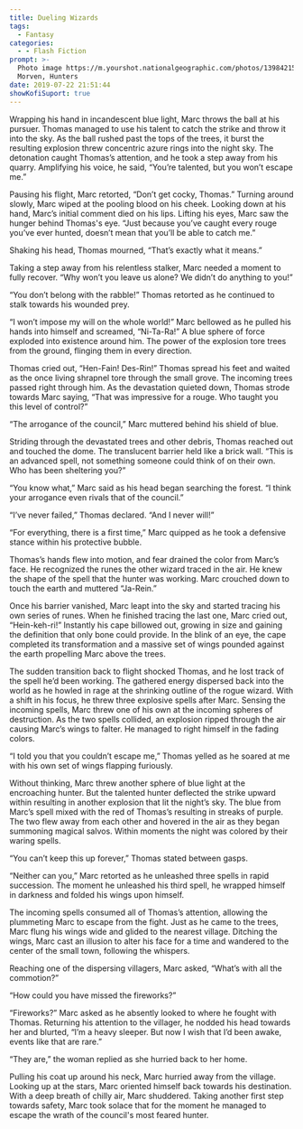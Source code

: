```yaml
---
title: Dueling Wizards
tags:
  - Fantasy
categories:
  - - Flash Fiction
prompt: >-
  Photo image https://m.yourshot.nationalgeographic.com/photos/13984215/ -
  Morven, Hunters
date: 2019-07-22 21:51:44
showKofiSuport: true
---
```


Wrapping his hand in incandescent blue light, Marc throws the ball at his pursuer.  Thomas managed to use his talent to catch the strike and throw it into the sky.  As the ball rushed past the tops of the trees, it burst the resulting explosion threw concentric azure rings into the night sky.  The detonation caught Thomas’s attention, and he took a step away from his quarry.  Amplifying his voice, he said, “You’re talented, but you won’t escape me.”

Pausing his flight, Marc retorted, “Don’t get cocky, Thomas.”  Turning around slowly, Marc wiped at the pooling blood on his cheek.  Looking down at his hand, Marc’s initial comment died on his lips.  Lifting his eyes, Marc saw the hunger behind Thomas's eye.  “Just because you’ve caught every rouge you’ve ever hunted, doesn’t mean that you’ll be able to catch me.<!-- more -->”

Shaking his head, Thomas mourned, “That’s exactly what it means.”

Taking a step away from his relentless stalker, Marc needed a moment to fully recover.  “Why won’t you leave us alone?  We didn’t do anything to you!”

“You don’t belong with the rabble!” Thomas retorted as he continued to stalk towards his wounded prey.

“I won’t impose my will on the whole world!” Marc bellowed as he pulled his hands into himself and screamed, “Ni-Ta-Ra!”  A blue sphere of force exploded into existence around him.  The power of the explosion tore trees from the ground, flinging them in every direction.

Thomas cried out, “Hen-Fain! Des-Rin!”  Thomas spread his feet and waited as the once living shrapnel tore through the small grove.  The incoming trees passed right through him.  As the devastation quieted down, Thomas strode towards Marc saying, “That was impressive for a rouge.  Who taught you this level of control?”

“The arrogance of the council,” Marc muttered behind his shield of blue.

Striding through the devastated trees and other debris, Thomas reached out and touched the dome.  The translucent barrier held like a brick wall.  “This is an advanced spell, not something someone could think of on their own.  Who has been sheltering you?”

“You know what,” Marc said as his head began searching the forest.  “I think your arrogance even rivals that of the council.”

“I’ve never failed,” Thomas declared.  “And I never will!”

“For everything, there is a first time,” Marc quipped as he took a defensive stance within his protective bubble.

Thomas’s hands flew into motion, and fear drained the color from Marc’s face.  He recognized the runes the other wizard traced in the air.  He knew the shape of the spell that the hunter was working.  Marc crouched down to touch the earth and muttered “Ja-Rein.”

Once his barrier vanished, Marc leapt into the sky and started tracing his own series of runes.  When he finished tracing the last one, Marc cried out, “Hein-keh-ri!”  Instantly his cape billowed out, growing in size and gaining the definition that only bone could provide.  In the blink of an eye, the cape completed its transformation and a massive set of wings pounded against the earth propelling Marc above the trees. 

The sudden transition back to flight shocked Thomas, and he lost track of the spell he’d been working.  The gathered energy dispersed back into the world as he howled in rage at the shrinking outline of the rogue wizard.  With a shift in his focus, he threw three explosive spells after Marc.  Sensing the incoming spells, Marc threw one of his own at the incoming spheres of destruction.  As the two spells collided, an explosion ripped through the air causing Marc’s wings to falter.  He managed to right himself in the fading colors.

“I told you that you couldn’t escape me,” Thomas yelled as he soared at me with his own set of wings flapping furiously.

Without thinking, Marc threw another sphere of blue light at the encroaching hunter.  But the talented hunter deflected the strike upward within resulting in another explosion that lit the night’s sky.  The blue from Marc’s spell mixed with the red of Thomas’s resulting in streaks of purple.  The two flew away from each other and hovered in the air as they began summoning magical salvos.  Within moments the night was colored by their waring spells.

“You can’t keep this up forever,” Thomas stated between gasps.

“Neither can you,” Marc retorted as he unleashed three spells in rapid succession.  The moment he unleashed his third spell, he wrapped himself in darkness and folded his wings upon himself.

The incoming spells consumed all of Thomas’s attention, allowing the plummeting Marc to escape from the fight.  Just as he came to the trees, Marc flung his wings wide and glided to the nearest village.  Ditching the wings, Marc cast an illusion to alter his face for a time and wandered to the center of the small town, following the whispers.

Reaching one of the dispersing villagers, Marc asked, “What’s with all the commotion?”

“How could you have missed the fireworks?”

“Fireworks?”  Marc asked as he absently looked to where he fought with Thomas.  Returning his attention to the villager, he nodded his head towards her and blurted, “I’m a heavy sleeper.  But now I wish that I’d been awake, events like that are rare.”

“They are,” the woman replied as she hurried back to her home.

Pulling his coat up around his neck, Marc hurried away from the village.  Looking up at the stars, Marc oriented himself back towards his destination.  With a deep breath of chilly air, Marc shuddered.  Taking another first step towards safety, Marc took solace that for the moment he managed to escape the wrath of the council's most feared hunter.
